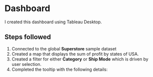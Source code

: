 # Dashboard
I created this dashboard using Tableau Desktop. 


## Steps followed

1. Connected to the global **Superstore** sample dataset 
2. Created a map that displays the sum of profit by states of USA.
3. Created a filter for either **Category** or **Ship Mode** which is driven by user selection.
4. Completed the tooltip with the following details:
  
